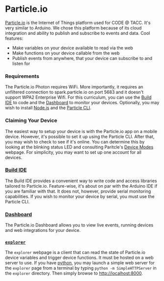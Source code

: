 # Particle.io

[Particle.io](http://www.particle.io) is the Internet of Things platform used for CODE @ TACC. It's very similar to Arduino. We chose this platform because of its cloud integration and ability to publish and subscribe to events and data. Cool features:

- Make variables on your device available to read via the web
- Make functions on your device callable from the web
- Publish events from anywhere, that your device can subscribe to and listen for

### Requirements

The Particle.io Photon requires WiFi. More importantly, it requires an unfiltered connection to spark.particle.io on port 5683 and it doesn't support WPA2 Enterprise Wifi. For this curriculum, you can use the [Build IDE](http://build.particle.io) to code and the [Dashboard](http://dashboard.particle.io) to monitor your devices. Optionally, you may wish to install [Node.js](http://node.js.org) and the [Particle CLI](https://docs.particle.io/guide/tools-and-features/cli/photon/).

### Claiming Your Device

The easiest way to setup your device is with the Particle.io app on a mobile device. However, it's possible to set it up using the Particle CLI. After that, you may wish to check to see if it's online. You can determine this by looking at the blinking status LED and consulting Paritcle's [Device Modes](https://docs.particle.io/guide/tools-and-features/cli/photon/) webpage. For simplicity, you may want to set up one account for all devices.

### [Build IDE](http://build.particle.io)

The Build IDE provides a convenient way to write code and access libraries tailored to Particle.io. Feature-wise, it's about on par with the Arduino IDE if you are familiar with that. It does not, however, provide serial monitoring capabilities. If you wish to monitor your device by serial, you must use the Particle CLI.

### [Dashboard](http://dashboard.particle.io)

The Particle.io Dashboard allows you to view live events, running devices and web integrations for your device.

### [`explorer`](./explorer)

The `explorer` webpage is a client that can read the state of Particle.io device variables and trigger device functions. It must be hosted on a web server to use. If you have [python](http://www.python.org), you may launch a simple web server for the `explorer` page from a terminal by typing `python -m SimpleHTTPServer` in the `explorer` directory. Then simply browse to [http://localhost:8000](http://localhost:8000).
